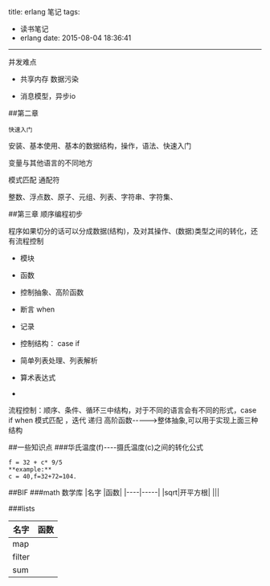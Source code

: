 title: erlang 笔记
tags:
  - 读书笔记
  - erlang
date: 2015-08-04 18:36:41
---

并发难点
- 共享内存 数据污染

- 消息模型，异步io

##第二章

    快速入门

安装、基本使用、基本的数据结构，操作，语法、快速入门

变量与其他语言的不同地方

模式匹配
    通配符

整数、浮点数、原子、元组、列表、字符串、字符集、

##第三章
    顺序编程初步

程序如果切分的话可以分成数据(结构)，及对其操作、(数据)类型之间的转化，还有流程控制
- 模块
- 函数

- 控制抽象、高阶函数
- 断言 when
- 记录
- 控制结构： case if 
- 简单列表处理、列表解析
- 算术表达式
- 

流程控制：顺序、条件、循环三中结构，对于不同的语言会有不同的形式，case if when 模式匹配 ，迭代 递归 高阶函数----->整体抽象,可以用于实现上面三种结构


##一些知识点
###华氏温度(f)----摄氏温度(c)之间的转化公式

```
f = 32 + c* 9/5
**example:**
c = 40,f=32+72=104.
```




##BIF
###math
	数学库
|名字 |函数|
|----|-----|
|sqrt|开平方根|
|||


###lists

|名字 |函数|
|----|-----|
|map||
|filter||
|sum||





